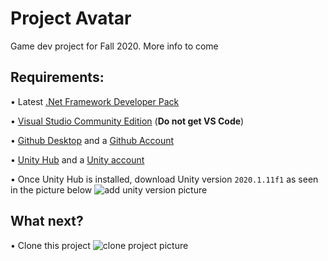 # Project Avatar
Game dev project for Fall 2020. More info to come


## Requirements:
• Latest [.Net Framework Developer Pack](https://dotnet.microsoft.com/download/dotnet-framework)

• [Visual Studio Community Edition](https://visualstudio.microsoft.com/)   (**Do not get VS Code**)

• [Github Desktop](https://desktop.github.com/) and a [Github Account](https://github.com/)

• [Unity Hub](https://unity3d.com/get-unity/download) and a [Unity account](https://store.unity.com/#plans-individual)

• Once Unity Hub is installed, download Unity version ``2020.1.11f1`` as seen in the picture below ![add unity version picture](https://media.discordapp.net/attachments/692501340034826302/772201309666803722/unknown.png?width=869&height=530)


## What next?
• Clone this project ![clone project picture](https://media.discordapp.net/attachments/482767815661584387/772247828885274624/unknown.png?width=1194&height=544)
